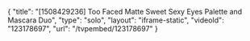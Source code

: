 {
    "title": "[1508429236] Too Faced Matte Sweet   Sexy Eyes Palette and Mascara Duo",
    "type": "solo",
    "layout": "iframe-static",
    "videoId": "123178697",
    "url": "\/tvpembed\/123178697"
}